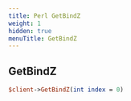 ```yaml
---
title: Perl GetBindZ
weight: 1
hidden: true
menuTitle: GetBindZ
---
```

## GetBindZ
```perl
$client->GetBindZ(int index = 0)
```
